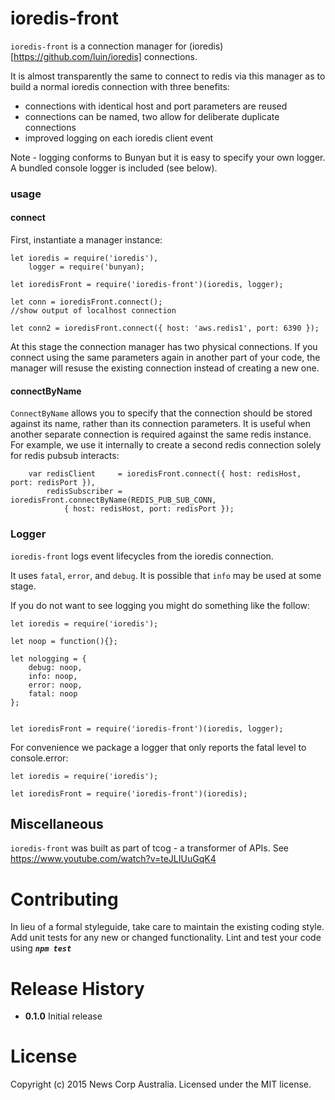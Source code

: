 # ioredis-front

`ioredis-front` is a connection manager for (ioredis)[https://github.com/luin/ioredis] connections. 

It is almost transparently the same to connect to redis via this manager as to build a normal ioredis connection with
three benefits:

* connections with identical host and port parameters are reused
* connections can be named, two allow for deliberate duplicate connections
* improved logging on each ioredis client event

Note - logging conforms to Bunyan but it is easy to specify your own logger. A bundled console logger
is included (see below).

### usage

#### connect

First, instantiate a manager instance:

```
let ioredis = require('ioredis'),
    logger = require('bunyan);

let ioredisFront = require('ioredis-front')(ioredis, logger);

let conn = ioredisFront.connect();
//show output of localhost connection

let conn2 = ioredisFront.connect({ host: 'aws.redis1', port: 6390 });
```

At this stage the connection manager has two physical connections. If you connect using the same 
parameters again in another part of your code, the manager will resuse the existing connection
instead of creating a new one.

#### connectByName

`ConnectByName` allows you to specify that the connection should be stored against its name, rather
than its connection parameters. It is useful when another separate connection is required against 
the same redis instance. For example, we use it internally to create a second redis connection
solely for redis pubsub interacts:

```
    var redisClient     = ioredisFront.connect({ host: redisHost, port: redisPort }),
        redisSubscriber = ioredisFront.connectByName(REDIS_PUB_SUB_CONN,
            { host: redisHost, port: redisPort });
```

### Logger

`ioredis-front` logs event lifecycles from the ioredis connection. 

It uses `fatal`, `error`, and `debug`. It is possible that `info` may be used at some stage.

If you do not want to see logging you might do something like the follow:

```
let ioredis = require('ioredis');

let noop = function(){};

let nologging = {
    debug: noop,
    info: noop,
    error: noop,
    fatal: noop
};


let ioredisFront = require('ioredis-front')(ioredis, logger);

```

For convenience we package a logger that only reports the fatal level to console.error:

```
let ioredis = require('ioredis');

let ioredisFront = require('ioredis-front')(ioredis);

```

## Miscellaneous

`ioredis-front` was built as part of tcog - a transformer of APIs. See https://www.youtube.com/watch?v=teJLIUuGqK4 

# Contributing
In lieu of a formal styleguide, take care to maintain the existing coding style. Add unit tests for any new or changed functionality. Lint and test your code using ***`npm test`***

# Release History

- **0.1.0** Initial release

# License
Copyright (c) 2015 News Corp Australia. Licensed under the MIT license.
